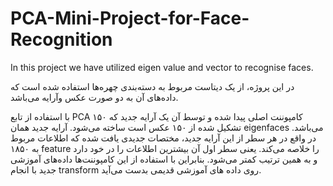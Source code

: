 # PCA-Mini-Project-for-Face-Recognition
In this project we have utilized eigen value and vector to recognise faces.

در این پروژه، از یک دیتاست مربوط به دسته‌بندی چهره‌ها استفاده شده است که داده‌های آن به دو صورت عکس وآرایه می‌باشد.

با استفاده از تابع PCA ۱۵۰ کامپوننت اصلی پیدا شده و توسط آن یک آرایه جدید که تشکیل شده از ۱۵۰ عکس است ساخته می‌شود.
آرایه جدید همان eigenfaces می‌باشد.
در واقع در هر سطر از این آرایه جدید، مختصات جدیدی یافت شده که اطلاعات مربوط به ۱۸۵۰ feature را خلاصه می‌کند. یعنی سطر اول آن بیشترین اطلاعات را در خود دارد و به همین ترتیب کمتر می‌شود.
بنابراین با استفاده از این کامپوننت‌ها داده‌های آموزشی جدید با انجام transform روی داده های آموزشی قدیمی بدست می‌آید.